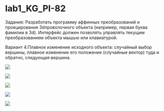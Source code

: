 # lab1_KG_PI-82

Задание: Разработать программу аффинных преобразований и проецирования 3dпроволочного объекта (например, первая буква фамилии в 3d). 
Интерфейс должен позволять управлять текущим преобразованием объекта мышью или клавиатурой.

Вариант 4.Плавное изменение исходного объекта: случайный выбор вершины, плавное изменение его положение (случайные вектор) туда и обратно, следующая вершина.


![](https://sun9-27.userapi.com/impg/yuhAkxXj2Jb4yUIw1RHHu7JE22ymLPQ5S_nuzw/hYnLEpxZpNc.jpg?size=625x531&quality=96&sign=41a11588a02ca4cdcb69cd430cecd573&type=album)

![](https://sun9-65.userapi.com/impg/Y_rIRoF47NwVYlRGT6zxAp2EPEfi_zN0e12Kbg/YZ-pzCnKenE.jpg?size=625x536&quality=96&sign=f67b12a96e7923fa44d85e98df137e2a&type=album)

![](https://sun9-19.userapi.com/impg/AMXJZMBJw8cyHedu1eLxwXI1MtATtWSVJjkzqQ/JXgywrF7GJc.jpg?size=624x534&quality=96&sign=7e0887e0d3f0b3b5d306b162563803bc&type=album)

![](https://sun9-30.userapi.com/impg/f4sDmTZ_J225qC_JFhN5wilJzxCooqchmB331w/QkCoRkuljkE.jpg?size=625x535&quality=96&sign=859413234814ca139ef7f3db6e69ad97&type=album)

![](https://sun9-28.userapi.com/impg/zBZme0INvOhc1L3-5rUlyrRXJBTPM4F-AV_Kyw/HcR0emSvwXE.jpg?size=263x232&quality=96&sign=922348f04d8412ec989616ecb6bdee50&type=album)
